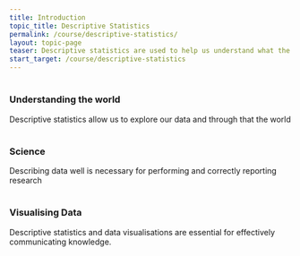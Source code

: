 ```yaml
---
title: Introduction
topic_title: Descriptive Statistics
permalink: /course/descriptive-statistics/
layout: topic-page
teaser: Descriptive statistics are used to help us understand what the data we have actually is.
start_target: /course/descriptive-statistics
---
```


<div class="col-sm-4">
    <h1 class="text-center"><i class="fa fa-search" aria-hidden="true"></i></h1>
    <h3 class="text-center">Understanding the world</h3>
    <p>Descriptive statistics allow us to explore our data and through that the world</p>
</div>

<div class="col-sm-4">
    <h1 class="text-center"><i class="fa fa-flask" aria-hidden="true"></i></h1>
    <h3 class="text-center">Science</h3>
    <p>Describing data well is necessary for performing and correctly reporting research</p>
</div>

<div class="col-sm-4">
    <h1 class="text-center"><i class="fa fa-pie-chart" aria-hidden="true"></i></h1>
    <h3 class="text-center">Visualising Data</h3>
    <p>Descriptive statistics and data visualisations are essential for effectively communicating knowledge.</p>
</div>